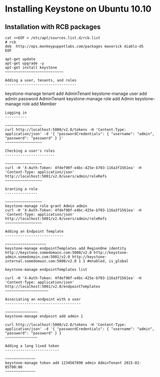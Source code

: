Installing Keystone on Ubuntu 10.10
===================================

Installation with RCB packages
------------------------------

~~~~~~~~~~~~~~~~~~~~~~~~~~~~
cat <<EOF > /etc/apt/sources.list.d/rcb.list
# rcb                                   
deb  http://ops.monkeypuppetlabs.com/packages maverick diablo-d5
EOF

apt-get update
apt-get upgrade -y
apt-get install keystone
~~~~~~~~~~~~~~~~~~~~~~~~~~~

Adding a user, tenants, and roles
---------------------------------

~~~~~~~~~~~~~~~~~~~~~~~~~~~~~~~~~~~~
keystone-manage tenant add AdminTenant
keystone-manage user add admin password AdminTenant
keystone-manage role add Admin
keystone-manage role add Member
~~~~~~~~~~~~~~~~~~~~~~~~~~~~~~~~~~~~
Logging in
----------

~~~~~~~~~~~~~~~~~
curl http://localhost:5000/v2.0/tokens -H 'Content-Type: application/json' -d '{ "passwordCredentials": { "username": "admin", "password": "password" } }'
~~~~~~~~~~~~~~~~~

Checking a user's roles
-----------------------

~~~~~~~~~~~~~~~~~
curl -H 'X-Auth-Token: 4fdef90f-e4bc-425e-b703-116a3f1561ea' -H 'Content-Type: application/json' http://localhost:5001/v2.0/users/admin/roleRefs
~~~~~~~~~~~~~~~~~

Granting a role
---------------

~~~~~~~~~~~~~~~~~
keystone-manage role grant Admin admin
curl -H 'X-Auth-Token: 4fdef90f-e4bc-425e-b703-116a3f1561ea' -H 'Content-Type: application/json' http://localhost:5001/v2.0/users/admin/roleRefs
~~~~~~~~~~~~~~~~~

Adding an Endpoint Template
---------------------------

~~~~~~~~~~~~~~~~~~~
keystone-manage endpointTemplates add RegionOne identity http://keystone.somedomain.com:5000/v2.0 http://keystone-admin.somedomain.com:5001/v2.0 http://keystone-internal.somedomain.com:5000/v2.0 1 1 #enabled, is_global

keystone-manage endpointTemplates list

curl -H 'X-Auth-Token: 4fdef90f-e4bc-425e-b703-116a3f1561ea' -H 'Content-Type: application/json' http://localhost:5001/v2.0/endpointTemplates   
~~~~~~~~~~~~~~~~~~~~

Associating an endpoint with a user
-----------------------------------

~~~~~~~~~~~~~~~
keystone-manage endpoint add admin 1

curl http://localhost:5000/v2.0/tokens -H 'Content-Type: application/json' -d '{ "passwordCredentials": { "username": "admin", "password": "password" } }
~~~~~~~~~~~~~~~

Adding a long lived token
-------------------------

~~~~~~~~~~~~~~
keystone-manage token add 1234567890 admin AdminTenant 2015-02-05T00:00
~~~~~~~~~~~~~~